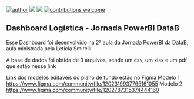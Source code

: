 [![author](https://img.shields.io/badge/author-carloshaar-silver.svg)](https://www.linkedin.com/in/carloshaar) 
[![](https://img.shields.io/badge/MS-PowerBI-gold.svg)](https://powerbi.microsoft.com/pt-br/) 
[![](https://img.shields.io/badge/MS-Excel-darkgreen.svg)](https://www.microsoft.com/pt-br/microsoft-365/excel)
[![contributions welcome](https://img.shields.io/badge/contributions-welcome-brightgreen.svg?style=flat)](https://github.com/carloshaar/)

## **Dashboard Logística - Jornada PowerBI DataB**

Esse Dashboard foi desenvolvido na 2ª aula da Jornada PowerBI da DataB, aula ministrada pela Leticia Smirelli.

A base de dados foi obtida de 3 arquivos, sendo um csv, um xlsx e um pdf que estão nesse link 

Link dos modelos editáveis do plano de fundo estão no Figma
Modelo 1
https://www.figma.com/community/file/1202319937765161055
Modelo 2
https://www.figma.com/community/file/1202787315374444160
